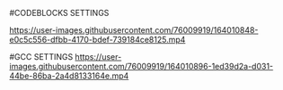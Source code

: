 #CODEBLOCKS SETTINGS

https://user-images.githubusercontent.com/76009919/164010848-e0c5c556-dfbb-4170-bdef-739184ce8125.mp4


#GCC SETTINGS
https://user-images.githubusercontent.com/76009919/164010896-1ed39d2a-d031-44be-86ba-2a4d8133164e.mp4


